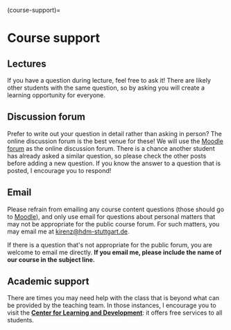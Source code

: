 (course-support)=
# Course support


## Lectures

If you have a question during lecture, feel free to ask it!
There are likely other students with the same question, so by asking you will create a learning opportunity for everyone.


## Discussion forum

Prefer to write out your question in detail rather than asking in person?
The online discussion forum is the best venue for these!
We will use the [Moodle forum](https://e-learning.hdm-stuttgart.de/moodle/mod/forum/view.php?id=97729) as the online discussion forum.
There is a chance another student has already asked a similar question, so please check the other posts before adding a new question.
If you know the answer to a question that is posted, I encourage you to respond!

## Email

Please refrain from emailing any course content questions (those should go to [Moodle](https://e-learning.hdm-stuttgart.de/moodle/mod/forum/view.php?id=97729)), and only use email for questions about personal matters that may not be appropriate for the public course forum. 
For such matters, you may email me at [kirenz@hdm-stuttgart.de](mailto:kirenz@hdm-stuttgart.de).

If there is a question that's not appropriate for the public forum, you are welcome to email me directly.
**If you email me, please include the name of our course in the subject line.** 

## Academic support

There are times you may need help with the class that is beyond what can be provided by the teaching team.
In those instances, I encourage you to visit the [**Center for Learning and Development**](https://www.hdm-stuttgart.de/studierende/abteilungen/cld/angebote_studierende_studieninteressierte): it offers free services to all students. 
